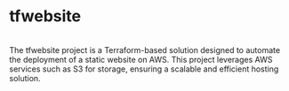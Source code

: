 # tfwebsite
<br>
The tfwebsite project is a Terraform-based solution designed to automate the deployment of a static website on AWS. This project leverages AWS services such as S3 for storage, ensuring a scalable and efficient hosting solution.
